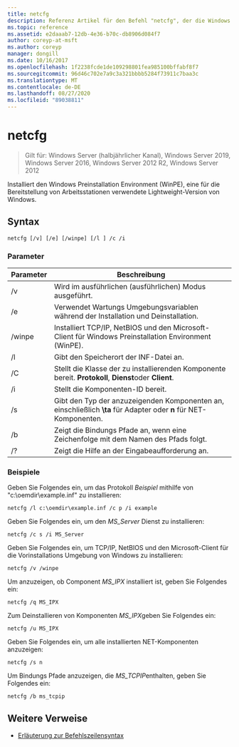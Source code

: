 ```yaml
---
title: netcfg
description: Referenz Artikel für den Befehl "netcfg", der die Windows Preinstallation Environment (WinPE) installiert, eine vereinfachte Version von Windows, die zum Bereitstellen von Arbeitsstationen verwendet wird.
ms.topic: reference
ms.assetid: e2daaab7-12db-4e36-b70c-db8906d084f7
author: coreyp-at-msft
ms.author: coreyp
manager: dongill
ms.date: 10/16/2017
ms.openlocfilehash: 1f2238fcde1de109298801fea985100bffabf8f7
ms.sourcegitcommit: 96d46c702e7a9c3a321bbbb5284f73911c7baa3c
ms.translationtype: MT
ms.contentlocale: de-DE
ms.lasthandoff: 08/27/2020
ms.locfileid: "89038811"
---
```

# <a name="netcfg"></a>netcfg

> Gilt für: Windows Server (halbjährlicher Kanal), Windows Server 2019, Windows Server 2016, Windows Server 2012 R2, Windows Server 2012

Installiert den Windows Preinstallation Environment (WinPE), eine für die Bereitstellung von Arbeitsstationen verwendete Lightweight-Version von Windows.

## <a name="syntax"></a>Syntax

```
netcfg [/v] [/e] [/winpe] [/l ] /c /i
```

### <a name="parameters"></a>Parameter

| Parameter | Beschreibung |
| --------- | ----------- |
| /v | Wird im ausführlichen (ausführlichen) Modus ausgeführt. |
| /e | Verwendet Wartungs Umgebungsvariablen während der Installation und Deinstallation. |
| /winpe | Installiert TCP/IP, NetBIOS und den Microsoft-Client für Windows Preinstallation Environment (WinPE). |
| /l | Gibt den Speicherort der INF-Datei an. |
| /C | Stellt die Klasse der zu installierenden Komponente bereit. **Protokoll**, **Dienst**oder **Client**. |
| /i | Stellt die Komponenten-ID bereit. |
| /s | Gibt den Typ der anzuzeigenden Komponenten an, einschließlich **\ta** für Adapter oder **n** für NET-Komponenten. |
| /b | Zeigt die Bindungs Pfade an, wenn eine Zeichenfolge mit dem Namen des Pfads folgt. |
| /? | Zeigt die Hilfe an der Eingabeaufforderung an. |

### <a name="examples"></a>Beispiele

Geben Sie Folgendes ein, um das Protokoll *Beispiel* mithilfe von "c:\oemdir\example.inf" zu installieren:

```
netcfg /l c:\oemdir\example.inf /c p /i example
```

Geben Sie Folgendes ein, um den *MS_Server* Dienst zu installieren:

```
netcfg /c s /i MS_Server
```

Geben Sie Folgendes ein, um TCP/IP, NetBIOS und den Microsoft-Client für die Vorinstallations Umgebung von Windows zu installieren:

```
netcfg /v /winpe
```

Um anzuzeigen, ob Component *MS_IPX* installiert ist, geben Sie Folgendes ein:

```
netcfg /q MS_IPX
```

Zum Deinstallieren von Komponenten *MS_IPX*geben Sie Folgendes ein:

```
netcfg /u MS_IPX
```

Geben Sie Folgendes ein, um alle installierten NET-Komponenten anzuzeigen:

```
netcfg /s n
```

Um Bindungs Pfade anzuzeigen, die *MS_TCPIP*enthalten, geben Sie Folgendes ein:

```
netcfg /b ms_tcpip
```

## <a name="additional-references"></a>Weitere Verweise

- [Erläuterung zur Befehlszeilensyntax](command-line-syntax-key.md)
